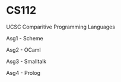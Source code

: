 # CS112

UCSC Comparitive Programming Languages

Asg1 - Scheme

Asg2 - OCaml

Asg3 - Smalltalk

Asg4 - Prolog
